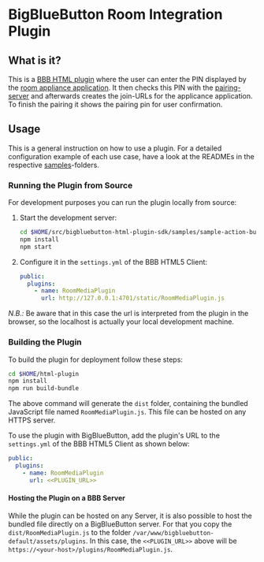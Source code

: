
# BigBlueButton Room Integration Plugin

## What is it?

This is a [BBB HTML plugin](https://github.com/bigbluebutton/bigbluebutton-html-plugin-sdk) where the user can enter the PIN displayed by the [room appliance application](../appliance-application/).
It then checks this PIN with the [pairing-server](../pairing-server/) and afterwards creates the join-URLs for the applicance application.
To finish the pairing it shows the pairing pin for user confirmation.

## Usage

This is a general instruction on how to use a plugin.
For a detailed configuration example of each use case,
have a look at the READMEs in the respective [samples](samples)-folders.

### Running the Plugin from Source

For development purposes you can run the plugin locally from source:

1. Start the development server:
    ```bash
    cd $HOME/src/bigbluebutton-html-plugin-sdk/samples/sample-action-button-dropdown-plugin
    npm install
    npm start
    ```

2. Configure it in the `settings.yml` of the BBB HTML5 Client:
    ```yaml
    public:
      plugins:
        - name: RoomMediaPlugin
          url: http://127.0.0.1:4701/static/RoomMediaPlugin.js
    ```

_N.B.:_ Be aware that in this case the url is interpreted from the plugin in the browser,
so the localhost is actually your local development machine.

### Building the Plugin

To build the plugin for deployment follow these steps:

```bash
cd $HOME/html-plugin
npm install
npm run build-bundle
```

The above command will generate the `dist` folder, containing the bundled JavaScript file named `RoomMediaPlugin.js`.
This file can be hosted on any HTTPS server.

To use the plugin with BigBlueButton, add the plugin's URL to the `settings.yml` of the BBB HTML5 Client as shown below:

```yaml
public:
  plugins:
    - name: RoomMediaPlugin
      url: <<PLUGIN_URL>>
```

#### Hosting the Plugin on a BBB Server

While the plugin can be hosted on any Server, it is also possible to host the bundled file directly on
a BigBlueButton server.
For that you copy the `dist/RoomMediaPlugin.js` to the folder `/var/www/bigbluebutton-default/assets/plugins`.
In this case, the `<<PLUGIN_URL>>` above will be `https://<your-host>/plugins/RoomMediaPlugin.js`.
